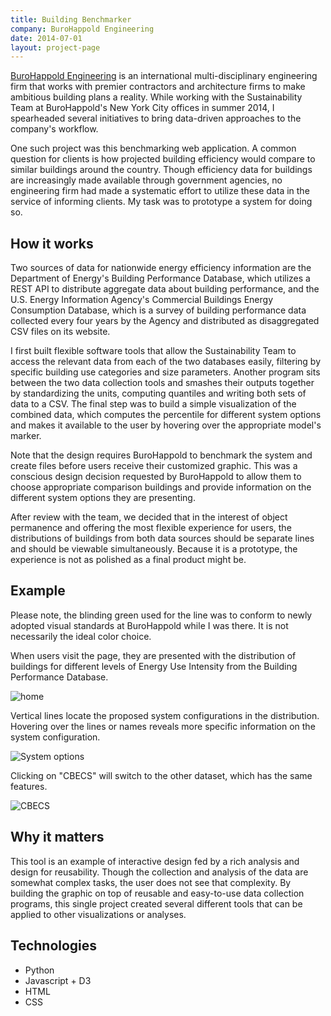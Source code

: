```yaml
---
title: Building Benchmarker
company: BuroHappold Engineering
date: 2014-07-01
layout: project-page
---
```


[BuroHappold Engineering](http://www.burohappold.com) is an international
multi-disciplinary engineering firm that works with premier contractors and
architecture firms to make ambitious building plans a reality. While working
with the Sustainability Team at BuroHappold's New York City offices in summer
2014, I spearheaded several initiatives to bring data-driven approaches to the
company's workflow.

One such project was this benchmarking web application. A common question for
clients is how projected building efficiency would compare to similar buildings
around the country. Though efficiency data for buildings are increasingly made
available through government agencies, no engineering firm had made a
systematic effort to utilize these data in the service of informing clients. My
task was to prototype a system for doing so.

## How it works

Two sources of data for nationwide energy efficiency information are the
Department of Energy's Building Performance Database, which utilizes a REST API
to distribute aggregate data about building performance, and the U.S. Energy
Information Agency's Commercial Buildings Energy Consumption Database, which is
a survey of building performance data collected every four years by the Agency
and distributed as disaggregated CSV files on its website.

I first built flexible software tools that allow the Sustainability Team to
access the relevant data from each of the two databases easily, filtering by
specific building use categories and size parameters. Another program sits
between the two data collection tools and smashes their outputs together by
standardizing the units, computing quantiles and writing both sets of data to a
CSV. The final step was to build a simple visualization of the combined data,
which computes the percentile for different system options and makes it
available to the user by hovering over the appropriate model's marker.

Note that the design requires BuroHappold to benchmark the system and create
files before users receive their customized graphic. This was a conscious
design decision requested by BuroHappold to allow them to choose appropriate
comparison buildings and provide information on the different system options
they are presenting.

After review with the team, we decided that in the interest of object
permanence and offering the most flexible experience for users, the
distributions of buildings from both data sources should be separate lines and
should be viewable simultaneously. Because it is a prototype, the experience is
not as polished as a final product might be.

## Example

Please note, the blinding green used for the line was to conform to newly
adopted visual standards at BuroHappold while I was there. It is not
necessarily the ideal color choice.

When users visit the page, they are presented with the distribution of
buildings for different levels of Energy Use Intensity from the Building
Performance Database.

![home](/assets/images/portfolio/benchmark/home.png)

Vertical lines locate the proposed system configurations in the distribution.
Hovering over the lines or names reveals more specific information on the
system configuration.

![System options](/assets/images/portfolio/benchmark/options.png)

Clicking on "CBECS" will switch to the other dataset, which has the same
features.

![CBECS](/assets/images/portfolio/benchmark/cbecs.png)


## Why it matters

This tool is an example of interactive design fed by a rich analysis and design
for reusability. Though the collection and analysis of the data are somewhat
complex tasks, the user does not see that complexity. By building the graphic
on top of reusable and easy-to-use data collection programs, this single
project created several different tools that can be applied to other
visualizations or analyses.

## Technologies
- Python
- Javascript + D3
- HTML
- CSS
